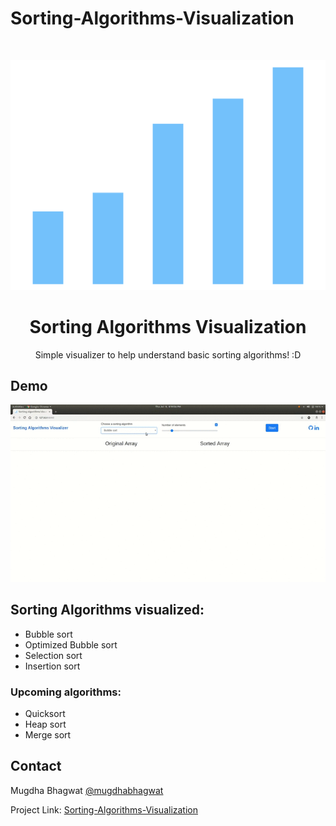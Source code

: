 # Sorting-Algorithms-Visualization
<br />
<p align="center">
  <a href="https://github.com/bhagwatmugdha/Sorting-Algorithms-Visualization">
    <img src="sortingAlgorithmsVisualizerFavicon.png" alt="Logo">
  </a>

  <h1 align="center">Sorting Algorithms Visualization</h1>

  <p align="center">
    Simple visualizer to help understand basic sorting algorithms! :D
    <br />
  </p>
</p>

## Demo
<p align="center">
<img width=900px src="demo.gif" alt="demo">
<p>
  
## Sorting Algorithms visualized:
* Bubble sort
* Optimized Bubble sort
* Selection sort
* Insertion sort

### Upcoming algorithms:
* Quicksort
* Heap sort
* Merge sort






<!-- CONTACT -->
## Contact

Mugdha Bhagwat
[@mugdhabhagwat](https://www.linkedin.com/in/mugdhabhagwat/)

Project Link: [Sorting-Algorithms-Visualization](https://github.com/bhagwatmugdha/Sorting-Algorithms-Visualization)
